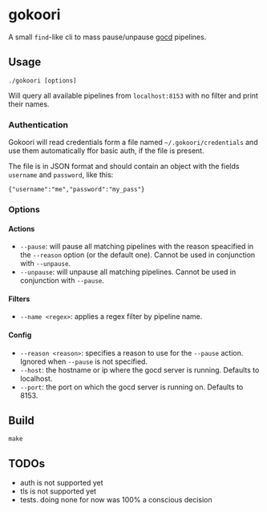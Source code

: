 # gokoori

A small `find`-like cli to mass pause/unpause [gocd](https://www.gocd.io/) pipelines.

## Usage

`./gokoori [options]`

Will query all available pipelines from `localhost:8153` with no filter and print their names.

### Authentication

Gokoori will read credentials form a file named `~/.gokoori/credentials` and use them automatically ffor basic auth, if the file is present.

The file is in JSON format and should contain an object with the fields `username` and `password`, like this:

```
{"username":"me","password":"my_pass"}
```

### Options

#### Actions
- `--pause`: will pause all matching pipelines with the reason speacified in the `--reason` option (or the default one). Cannot be used in conjunction with `--unpause`.
- `--unpause`: will unpause all matching pipelines. Cannot be used in conjunction with `--pause`.

#### Filters
- `--name <regex>`: applies a regex filter by pipeline name.

#### Config
- `--reason <reason>`: specifies a reason to use for the `--pause` action. Ignored when `--pause` is not specified.
- `--host`: the hostname or ip where the gocd server is running. Defaults to localhost.
- `--port`: the port on which the gocd server is running on. Defaults to 8153.

## Build

`make`

## TODOs

- auth is not supported yet
- tls is not supported yet
- tests. doing none for now was 100% a conscious decision
